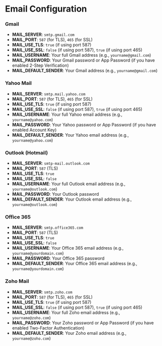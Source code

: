# Email Configuration

### Gmail

- **MAIL_SERVER**: `smtp.gmail.com`
- **MAIL_PORT**: `587` (for TLS), `465` (for SSL)
- **MAIL_USE_TLS**: `true` (if using port 587)
- **MAIL_USE_SSL**: `false` (if using port 587), `true` (if using port 465)
- **MAIL_USERNAME**: Your full Gmail address (e.g., `yourname@gmail.com`)
- **MAIL_PASSWORD**: Your Gmail password or App Password (if you have enabled 2-Step Verification)
- **MAIL_DEFAULT_SENDER**: Your Gmail address (e.g., `yourname@gmail.com`)

### Yahoo Mail

- **MAIL_SERVER**: `smtp.mail.yahoo.com`
- **MAIL_PORT**: `587` (for TLS), `465` (for SSL)
- **MAIL_USE_TLS**: `true` (if using port 587)
- **MAIL_USE_SSL**: `false` (if using port 587), `true` (if using port 465)
- **MAIL_USERNAME**: Your full Yahoo email address (e.g., `yourname@yahoo.com`)
- **MAIL_PASSWORD**: Your Yahoo password or App Password (if you have enabled Account Key)
- **MAIL_DEFAULT_SENDER**: Your Yahoo email address (e.g., `yourname@yahoo.com`)

### Outlook (Hotmail)

- **MAIL_SERVER**: `smtp-mail.outlook.com`
- **MAIL_PORT**: `587` (TLS)
- **MAIL_USE_TLS**: `true`
- **MAIL_USE_SSL**: `false`
- **MAIL_USERNAME**: Your full Outlook email address (e.g., `yourname@outlook.com`)
- **MAIL_PASSWORD**: Your Outlook password
- **MAIL_DEFAULT_SENDER**: Your Outlook email address (e.g., `yourname@outlook.com`)

### Office 365

- **MAIL_SERVER**: `smtp.office365.com`
- **MAIL_PORT**: `587` (TLS)
- **MAIL_USE_TLS**: `true`
- **MAIL_USE_SSL**: `false`
- **MAIL_USERNAME**: Your Office 365 email address (e.g., `yourname@yourdomain.com`)
- **MAIL_PASSWORD**: Your Office 365 password
- **MAIL_DEFAULT_SENDER**: Your Office 365 email address (e.g., `yourname@yourdomain.com`)

### Zoho Mail

- **MAIL_SERVER**: `smtp.zoho.com`
- **MAIL_PORT**: `587` (for TLS), `465` (for SSL)
- **MAIL_USE_TLS**: `true` (if using port 587)
- **MAIL_USE_SSL**: `false` (if using port 587), `true` (if using port 465)
- **MAIL_USERNAME**: Your full Zoho email address (e.g., `yourname@zoho.com`)
- **MAIL_PASSWORD**: Your Zoho password or App Password (if you have enabled Two-Factor Authentication)
- **MAIL_DEFAULT_SENDER**: Your Zoho email address (e.g., `yourname@zoho.com`)